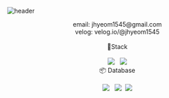 ![header](https://capsule-render.vercel.app/api?type=wave&&color=auto&height=300&section=header&text=Welcome&fontSize=90)

<div align='center'>
email: jhyeom1545@gmail.com<br>
velog: velog.io/@jhyeom1545
</div>
<br>


<div align='center'> 🔧Stack<br><br>
  <img src="https://img.shields.io/badge/JavaScript-F7DF1E?style=for-the-badge&logo=JavaScript&logoColor=black">&nbsp&nbsp <img src="https://img.shields.io/badge/TypeScript-3178C6?style=for-the-badge&logo=TypeScript&logoColor=white"></div>

<div align='center'> 📦 Database<br><br>
<img src="https://img.shields.io/badge/MySQL-4479A1?style=for-the-badge&logo=MySQL&logoColor=white">&nbsp&nbsp <img src="https://img.shields.io/badge/MongoDB-47A248?style=for-the-badge&logo=MongoDB&logoColor=white">&nbsp&nbsp<img src="https://img.shields.io/badge/Redis-DC382D?style=for-the-badge&logo=Redis&logoColor=white">
  
  



